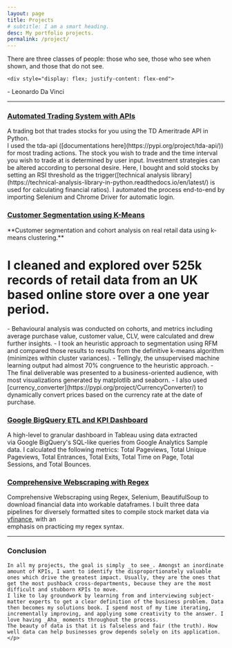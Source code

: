 ```yaml
---
layout: page
title: Projects
# subtitle: I am a smart heading.
desc: My portfolio projects.
permalink: /project/
---
```


<div class="pretty-links">

<div class="lead lead-about"> There are three classes of people: those who see, those who see when shown, and those that do not see.</div>
    
    <div style="display: flex; justify-content: flex-end">
  <div>- Leonardo Da Vinci</div>
</div>
    
<style>
 p {
     white-space: pre-line; /* collapse WS, preserve LB */
   }
</style>

<!-- {::nomarkdown} 
<figure class="site-profile">
    <img src="{{ site.baseurl }}/assets/img/profile.png">
</figure>
{:/} -->


---
    
### [Automated Trading System with APIs](https://github.com/deawyk/Automated-Trading-System-via-APIs/blob/main/automated%20trading%20tda%20api.py)
<p> A trading bot that trades stocks for you using the TD Ameritrade API in Python.
    I used the tda-api ([documentations here](https://pypi.org/project/tda-api/)) for most trading actions. The stock you wish to trade and the time interval you wish to trade at is determined by user input. Investment strategies can be altered according to personal desire. Here, I bought and sold stocks by setting an RSI threshold as the trigger([technical analysis library](https://technical-analysis-library-in-python.readthedocs.io/en/latest/) is used for calculating financial ratios). I automated the process end-to-end by importing Selenium and Chrome Driver for automatic login.</p>
    
### [Customer Segmentation using K-Means](https://github.com/deawyk/Customer-Segmentation-via-KMeans)
<p>    **Customer segmentation and cohort analysis on real retail data using k-means clustering.** 
<span class='bullet'></span><h1>I cleaned and explored over 525k records of retail data from an UK based online store over a one year period.</h1> 
    - Behavioural analysis was conducted on cohorts, and metrics including average purchase value, customer value, CLV, were calculated and drew further insights. 
    - I took an heuristic approach to segmentation using RFM and compared those results to results from the definitive k-means algorithm (minimizes within cluster variances). 
    - Tellingly, the unsupervised machine learning output had almost 70% congruence to the heuristic approach.
    - The final deliverable was presented to a business-oriented audience, with most visualizations generated by matplotlib and seaborn. 
    - I also used [currency_converter](https://pypi.org/project/CurrencyConverter/) to dynamically convert prices based on the currency rate at the date of purchase.</p>

### [Google BigQuery ETL and KPI Dashboard](https://github.com/deawyk/Google-Analytics-KPIs-via-Google-BigQuery/blob/main/BigQuery%20Script.sql)
A high-level to granular dashboard in Tableau using data extracted via Google BigQuery's SQL-like queries from Google Analytics Sample data.
    I calculated the following metrics: Total Pageviews, Total Unique Pageviews, Total Entrances, Total Exits, Total Time on Page, Total Sessions, and Total Bounces.
    
### [Comprehensive Webscraping with Regex](https://github.com/deawyk/Webscraping-Three-Ways)
   Comprehensive Webscraping using Regex, Selenium, BeautifulSoup to download financial data into workable dataframes.
    I built three data pipelines for diversely formatted sites to compile stock market data via [yfinance](https://pypi.org/project/yfinance/), with an emphasis on practicing my regex syntax.

---
    
### Conclusion
    In all my projects, the goal is simply _to see_. Amongst an inordinate amount of KPIs, I want to identify the disproportionately valuable ones which drive the greatest impact. Usually, they are the ones that get the most pushback cross-departments, because they are the most difficult and stubborn KPIs to move. 
    I like to lay groundwork by learning from and interviewing subject-matter experts to get a clear definition of the business problem. Data then becomes my solutions book. I spend most of my time iterating, incrementally improving, and applying some creativity to the answer. I love having _Aha_ moments throughout the process. 
    The beauty of data is that it is falseless and fair (the truth). How well data can help businesses grow depends solely on its application.</p>

